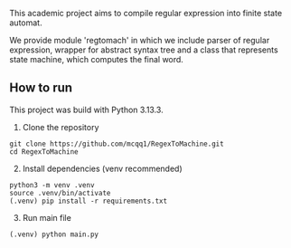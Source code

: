 This academic project aims to compile regular expression into finite state automat.

We provide module 'regtomach' in which we include parser of regular expression, wrapper for abstract syntax tree and a class that represents state machine, which computes the final word.

## How to run
This project was build with Python 3.13.3.

1. Clone the repository
```shell
git clone https://github.com/mcqq1/RegexToMachine.git
cd RegexToMachine
```
2. Install dependencies (venv recommended)
```shell
python3 -m venv .venv
source .venv/bin/activate
(.venv) pip install -r requirements.txt
```
3. Run main file
```shell
(.venv) python main.py
```
